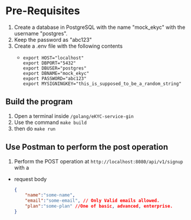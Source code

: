 # Pre-Requisites

1. Create a database in PostgreSQL with the name "mock_ekyc" with the username "postgres".
2. Keep the password as "abc123"
3. Create a .env file with the following contents
    -   ```export DIALECT="postgres"
        export HOST="localhost"
        export DBPORT="5432"
        export DBUSER="postgres"
        export DBNAME="mock_ekyc"
        export PASSWORD="abc123"
        export MYSIGNINGKEY="this_is_supposed_to_be_a_random_string"
        ```

## Build the program

1. Open a terminal inside `/golang/eKYC-service-gin`
2. Use the command `make build`
3. then do `make run`

## Use Postman to perform the post operation

1. Perform the POST operation at `http://localhost:8080/api/v1/signup` with a 
- request body 
    ```JSON
    {
        "name":"some-name",
        "email":"some-email", // Only Valid emails allowed.
        "plan":"some-plan" //One of basic, advanced, enterprise.
    }
    ```